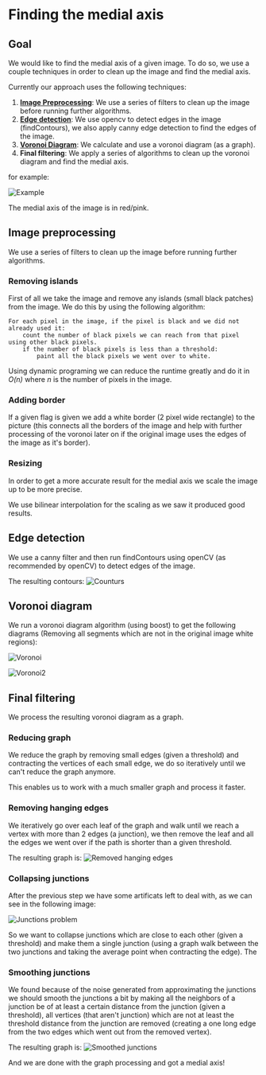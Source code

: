 # Finding the medial axis

## Goal

We would like to find the medial axis of a given image. To do so, we use a couple techniques in order to clean up the image and find the medial axis.

Currently our approach uses the following techniques:

1. [**Image Preprocessing**](#image-preprocessing): We use a series of filters to clean up the image before running further algorithms.
2. [**Edge detection**](#edge-detection): We use opencv to detect edges in the image (findContours), we also apply canny edge detection to find the edges of the image.
3. [**Voronoi Diagram**](#voronoi-diagram): We calculate and use a voronoi diagram (as a graph).
4. **Final filtering**: We apply a series of algorithms to clean up the voronoi diagram and find the medial axis.

for example:

![Example](assets/medial_axis.png "Example")

The medial axis of the image is in red/pink.

## Image preprocessing

We use a series of filters to clean up the image before running further algorithms.

### Removing islands

First of all we take the image and remove any islands (small black patches) from the image. We do this by using the following algorithm:

```{code-block} algo
For each pixel in the image, if the pixel is black and we did not already used it:
	count the number of black pixels we can reach from that pixel using other black pixels.
	if the number of black pixels is less than a threshold:
		paint all the black pixels we went over to white.
```
Using dynamic programing we can reduce the runtime greatly and do it in *O(n)* where *n* is the number of pixels in the image.

### Adding border

If a given flag is given we add a white border (2 pixel wide rectangle) to the picture (this connects all the borders of the image and help with further processing of the voronoi later on if the original image uses the edges of the image as it's border).

### Resizing

In order to get a more accurate result for the medial axis we scale the image up to be more precise.

We use bilinear interpolation for the scaling as we saw it produced good results.

## Edge detection

We use a canny filter and then run findContours using openCV (as recommended by openCV) to detect edges of the image.

The resulting contours:
![Counturs](assets/contours.png "Contours")
## Voronoi diagram

We run a voronoi diagram algorithm (using boost) to get the following diagrams (Removing all segments which are not in the original image white regions):

![Voronoi](assets/voronoi.png "Voronoi")

![Voronoi2](assets/voronoi2.png "Voronoi only")

## Final filtering

We process the resulting voronoi diagram as a graph.

### Reducing graph

We reduce the graph by removing small edges (given a threshold) and contracting the vertices of each small edge, we do so iteratively until we can't reduce the graph anymore.

This enables us to work with a much smaller graph and process it faster.

### Removing hanging edges

We iteratively go over each leaf of the graph and walk until we reach a vertex with more than 2 edges (a junction), we then remove the leaf and all the edges we went over if the path is shorter than a given threshold.

The resulting graph is:
![Removed hanging edges](assets/removed_hanging.png "Removed hanging edges")

### Collapsing junctions

After the previous step we have some artificats left to deal with, as we can see in the following image:

![Junctions problem](assets/junctions_problem.png "Junctions problem")

So we want to collapse junctions which are close to each other (given a threshold) and make them a single junction (using a graph walk between the two junctions and taking the average point when contracting the edge).
The 

### Smoothing junctions

We found because of the noise generated from approximating the junctions we should smooth the junctions a bit by 
making all the neighbors of a junction be of at least a certain distance from the junction (given a threshold), all vertices (that aren't junction) which are not at least the threshold distance from the junction are removed (creating a one long edge from the two edges which went out from the removed vertex).

The resulting graph is:
![Smoothed junctions](assets/final_graph_processing.png "Smoothed junctions")

And we are done with the graph processing and got a medial axis!
